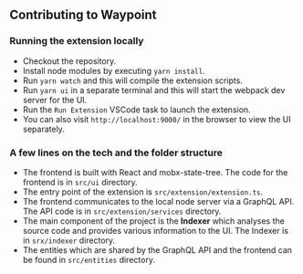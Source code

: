 ## Contributing to Waypoint

### Running the extension locally

- Checkout the repository.
- Install node modules by executing `yarn install`.
- Run `yarn watch` and this will compile the extension scripts.
- Run `yarn ui` in a separate terminal and this will start the webpack dev server for the UI.
- Run the `Run Extension` VSCode task to launch the extension.
- You can also visit `http://localhost:9000/` in the browser to view the UI separately.

### A few lines on the tech and the folder structure

- The frontend is built with React and mobx-state-tree. The code for the frontend is in `src/ui` directory.
- The entry point of the extension is `src/extension/extension.ts`.
- The frontend communicates to the local node server via a GraphQL API. The API code is in `src/extension/services` directory.
- The main component of the project is the **Indexer** which analyses the source code and provides various information to the UI. The Indexer is in `srx/indexer` directory.
- The entities which are shared by the GraphQL API and the frontend can be found in `src/entities` directory.
